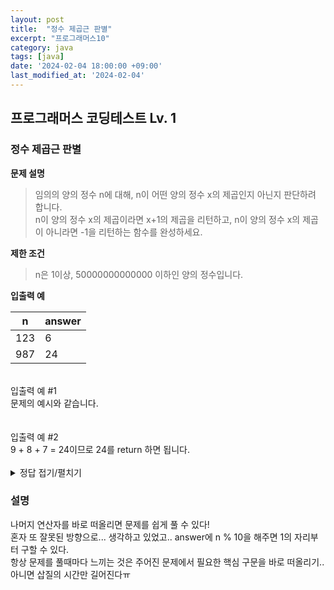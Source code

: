 ```yaml
---
layout: post
title:  "정수 제곱근 판별"
excerpt: "프로그래머스10"
category: java
tags: [java]
date: '2024-02-04 18:00:00 +09:00'
last_modified_at: '2024-02-04'
---
```


## 프로그래머스 코딩테스트 Lv. 1

### 정수 제곱근 판별


**문제 설명**
> 임의의 양의 정수 n에 대해, n이 어떤 양의 정수 x의 제곱인지 아닌지 판단하려 합니다.<br>
n이 양의 정수 x의 제곱이라면 x+1의 제곱을 리턴하고, n이 양의 정수 x의 제곱이 아니라면 -1을 리턴하는 함수를 완성하세요.<br>

**제한 조건**
> n은 1이상, 50000000000000 이하인 양의 정수입니다.<br>


**입출력 예**

| n   | answer |
| --- | ------ |
| 123 | 6      |
| 987 | 24     |


<br>
입출력 예 #1<br>
문제의 예시와 같습니다.<br>
<br><br>
입출력 예 #2<br>
9 + 8 + 7 = 24이므로 24를 return 하면 됩니다.<br><br>



<details>
<summary>정답 접기/펼치기</summary>
<div markdown="1">

```java

import java.util.*;

public class Solution {
    public int solution(int n) {
        int answer = 0;
        
        while(n > 0) {
            answer += n % 10;
            n /= 10;
        }
        return answer;
    }
}

```

</div>
</details>



### 설명

나머지 연산자를 바로 떠올리면 문제를 쉽게 풀 수 있다! <br>
혼자 또 잘못된 방향으로... 생각하고 있었고.. answer에 n % 10을 해주면 1의 자리부터 구할 수 있다. <br>
항상 문제를 풀때마다 느끼는 것은 주어진 문제에서 필요한 핵심 구문을 바로 떠올리기..아니면 삽질의 시간만 길어진다ㅠ